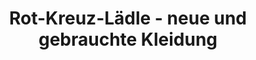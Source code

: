 ---
title: "Rot-Kreuz-Lädle - neue und gebrauchte Kleidung"
url: /augsburg/rot-kreuz-laedle-neue-und-gebrauchte-kleidung/
shop: Kleidung
---